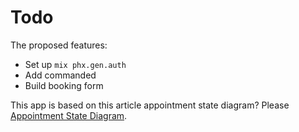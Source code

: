 # Todo

The proposed features:

  * Set up `mix phx.gen.auth`
  * Add commanded
  * Build booking form
 

  This app is based on this article appointment state diagram? Please [Appointment State Diagram](https://www.fhir.org/guides/argonaut/scheduling/state-diagram.html).
